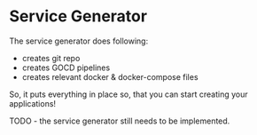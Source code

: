 # Service Generator

The service generator does following:

* creates git repo
* creates GOCD pipelines
* creates relevant docker & docker-compose files

So, it puts everything in place so, that you can start creating your applications!

TODO - the service generator still needs to be implemented.